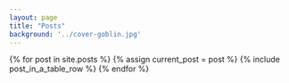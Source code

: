 ```yaml
---
layout: page
title: "Posts"
background: '../cover-goblin.jpg'
---
```


<table class="table table-striped">
  {% for post in site.posts %}
    {% assign current_post = post %}
    {% include post_in_a_table_row %}
  {% endfor %}
</table>
